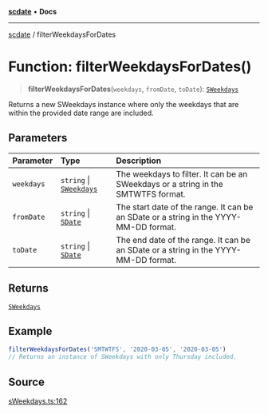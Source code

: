 [**scdate**](../README.md) • **Docs**

---

[scdate](../README.md) / filterWeekdaysForDates

# Function: filterWeekdaysForDates()

> **filterWeekdaysForDates**(`weekdays`, `fromDate`, `toDate`): [`SWeekdays`](../classes/SWeekdays.md)

Returns a new SWeekdays instance where only the weekdays that are within the
provided date range are included.

## Parameters

| Parameter  | Type                                               | Description                                                                           |
| :--------- | :------------------------------------------------- | :------------------------------------------------------------------------------------ |
| `weekdays` | `string` \| [`SWeekdays`](../classes/SWeekdays.md) | The weekdays to filter. It can be an SWeekdays or a string in the SMTWTFS format.     |
| `fromDate` | `string` \| [`SDate`](../classes/SDate.md)         | The start date of the range. It can be an SDate or a string in the YYYY-MM-DD format. |
| `toDate`   | `string` \| [`SDate`](../classes/SDate.md)         | The end date of the range. It can be an SDate or a string in the YYYY-MM-DD format.   |

## Returns

[`SWeekdays`](../classes/SWeekdays.md)

## Example

```ts
filterWeekdaysForDates('SMTWTFS', '2020-03-05', '2020-03-05')
// Returns an instance of SWeekdays with only Thursday included.
```

## Source

[sWeekdays.ts:162](https://github.com/ericvera/scdate/blob/main/src/sWeekdays.ts#L162)
